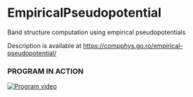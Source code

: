 # EmpiricalPseudopotential
Band structure computation using empirical pseudopotentials

Description is available at https://compphys.go.ro/empirical-pseudopotential/


### PROGRAM IN ACTION

[![Program video](https://img.youtube.com/vi/bGyG9R8-wiU/0.jpg)](https://youtu.be/bGyG9R8-wiU)

